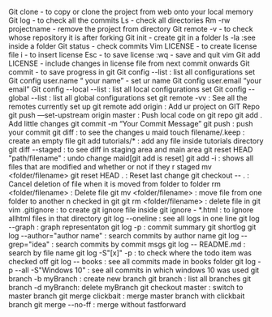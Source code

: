 Git clone - to copy or clone the project from web onto your local memory
Git log - to check all the commits
Ls - check all directories
Rm -rw projectname - remove the project from directory
Git remote -v - to check whose repository it is after forking
Git init - create git in a folder
ls -la :see inside a folder
Git status - check commits
Vim LICENSE - to create license file
i - to insert license
Esc - to save license
:wq - save and quit vim
Git add LICENSE - include changes in license file from next commit onwards
Git commit -  to save progress in git
Git config --list : list all configurations set
Git config user.name “ your name” - set ur name
Git config user.email “your email”
Git config --local --list : list all local configurations set
Git config --global --list : list all global configurations set
git remote -vv : See all the remotes currently set up
git remote add origin <url> : Add ur project on GIT Repo
git push —set-upstream origin master : Push local code on git repo
git add .  Add little changes
git commit -m “Your Commit Message”
git push : push your commit
git diff : to see the changes u maid
touch filename/.keep : create an empty file
git add tutorials/* : add any file inside tutorials directory
git diff --staged : to see diff in staging area and main area
git reset HEAD "path/filename" : undo change maid[git add is reset]
git add -i : shows all files that are modified and whether or not if they r staged
mv <folder/filename> <folder>
git reset HEAD .   : Reset last change
git checkout -- .   : Cancel deletion of file when it is moved from folder to folder
rm <folder/filename> : Delete file
git mv <folder/filename> <folder> : move file from one folder to another n checked in git
git rm <folder/filename> : delete file in git
vim .gitignore : to create git ignore file
inside git ignore - *.html : to ignore allhtml files in that directory
git log --oneline : see all logs in one line
git log --graph : graph representaton
git log -p : commit summary
git shortlog
git log --author="author name" : search commits by author name
git log --grep="idea" : search commits by commit msgs
git log -- README.md : search by file name
git log -S"[x]" -p : to check where the todo item was checked off
git log -- books : see all commits made in books folder
git log -p --all -S"Windows 10" : see all commits in which windows 10 was used
git branch -b myBranch : create new branch
git branch : list all branches
git branch -d myBranch: delete myBranch
git checkout master : switch to master branch
git merge clickbait : merge master branch with clickbait branch
git merge --no-ff <branchname> : merge without fastforward
